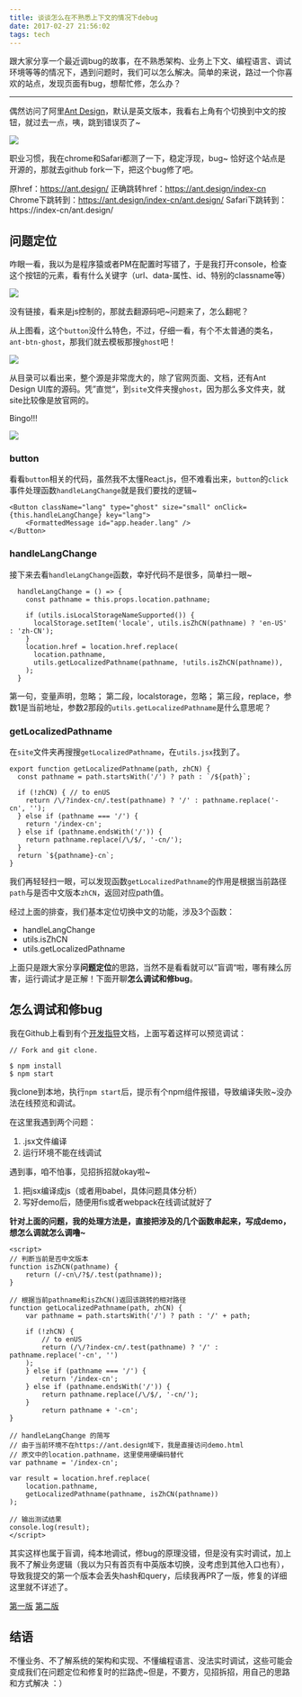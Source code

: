 ```yaml
---
title: 谈谈怎么在不熟悉上下文的情况下debug
date: 2017-02-27 21:56:02
tags: tech
---
```


跟大家分享一个最近调bug的故事，在不熟悉架构、业务上下文、编程语言、调试环境等等的情况下，遇到问题时，我们可以怎么解决。简单的来说，路过一个你喜欢的站点，发现页面有bug，想帮忙修，怎么办？
<!-- more -->
***

偶然访问了阿里[Ant Design](https://ant.design/)，默认是英文版本，我看右上角有个切换到中文的按钮，就过去一点，咦，跳到错误页了~

![](http://cdn.sinacloud.net/woodysblog/articles/en-to-zh.png)

职业习惯，我在chrome和Safari都测了一下，稳定浮现，bug~
恰好这个站点是开源的，那就去github fork一下，把这个bug修了吧。

原href：https://ant.design/
正确跳转href：https://ant.design/index-cn
Chrome下跳转到：https://ant.design/index-cn/ant.design/
Safari下跳转到：https://index-cn/ant.design/

## 问题定位

咋眼一看，我以为是程序猿或者PM在配置时写错了，于是我打开console，检查这个按钮的元素，看有什么关键字（url、data-属性、id、特别的classname等）

![](http://cdn.sinacloud.net/woodysblog/articles/antd-button.png)

没有链接，看来是js控制的，那就去翻源码吧~问题来了，怎么翻呢？

从上图看，这个`button`没什么特色，不过，仔细一看，有个不太普通的类名，`ant-btn-ghost`，那我们就去模板那搜`ghost`吧！

![](http://cdn.sinacloud.net/woodysblog/articles/antd-folder.png)

从目录可以看出来，整个源是非常庞大的，除了官网页面、文档，还有Ant Design UI库的源码。凭”直觉“，到`site`文件夹搜`ghost`，因为那么多文件夹，就site比较像是放官网的。

Bingo!!!

![](http://cdn.sinacloud.net/woodysblog/articles/antd-search.png)

### button

看看`button`相关的代码，虽然我不太懂React.js，但不难看出来，`button`的`click`事件处理函数`handleLangChange`就是我们要找的逻辑~

```
<Button className="lang" type="ghost" size="small" onClick={this.handleLangChange} key="lang">
    <FormattedMessage id="app.header.lang" />
</Button>
```
### handleLangChange
接下来去看`handleLangChange`函数，幸好代码不是很多，简单扫一眼~

```
  handleLangChange = () => {
    const pathname = this.props.location.pathname;

    if (utils.isLocalStorageNameSupported()) {
      localStorage.setItem('locale', utils.isZhCN(pathname) ? 'en-US' : 'zh-CN');
    }
    location.href = location.href.replace(
      location.pathname,
      utils.getLocalizedPathname(pathname, !utils.isZhCN(pathname)),
    );
  }
```

第一句，变量声明，忽略；
第二段，localstorage，忽略；
第三段，replace，参数1是当前地址，参数2那段的`utils.getLocalizedPathname`是什么意思呢？

### getLocalizedPathname
在`site`文件夹再搜搜`getLocalizedPathname`，在`utils.jsx`找到了。

```
export function getLocalizedPathname(path, zhCN) {
  const pathname = path.startsWith('/') ? path : `/${path}`;

  if (!zhCN) { // to enUS
    return /\/?index-cn/.test(pathname) ? '/' : pathname.replace('-cn', '');
  } else if (pathname === '/') {
    return '/index-cn';
  } else if (pathname.endsWith('/')) {
    return pathname.replace(/\/$/, '-cn/');
  }
  return `${pathname}-cn`;
}
```

我们再轻轻扫一眼，可以发现函数`getLocalizedPathname`的作用是根据当前路径`path`与是否中文版本`zhCN`，返回对应path值。

经过上面的排查，我们基本定位切换中文的功能，涉及3个函数：

* handleLangChange
* utils.isZhCN
* utils.getLocalizedPathname

上面只是跟大家分享**问题定位**的思路，当然不是看看就可以”盲调“啦，哪有辣么厉害，运行调试才是正解！下面开聊**怎么调试和修bug**。

## 怎么调试和修bug

我在Github上看到有个[开发指导](https://github.com/ant-design/ant-design/wiki/Development)文档，上面写着这样可以预览调试：

```
// Fork and git clone.

$ npm install
$ npm start
```

我clone到本地，执行`npm start`后，提示有个npm组件报错，导致编译失败~没办法在线预览和调试。

在这里我遇到两个问题：

1. .jsx文件编译
2. 运行环境不能在线调试 

遇到事，咱不怕事，见招拆招就okay啦~

1. 把jsx编译成js（或者用babel，具体问题具体分析）
2. 写好demo后，随便用fis或者webpack在线调试就好了

**针对上面的问题，我的处理方法是，直接把涉及的几个函数串起来，写成demo，想怎么调就怎么调噜~**

```
<script>
// 判断当前是否中文版本
function isZhCN(pathname) {
    return (/-cn\/?$/.test(pathname));
}

// 根据当前pathname和isZhCN()返回该跳转的相对路径
function getLocalizedPathname(path, zhCN) {
    var pathname = path.startsWith('/') ? path : '/' + path;

    if (!zhCN) {
        // to enUS
        return (/\/?index-cn/.test(pathname) ? '/' : pathname.replace('-cn', '')
    );
    } else if (pathname === '/') {
        return '/index-cn';
    } else if (pathname.endsWith('/')) {
        return pathname.replace(/\/$/, '-cn/');
    }
        return pathname + '-cn';
}

// handleLangChange 的简写
// 由于当前环境不在https://ant.design域下，我是直接访问demo.html
// 原文中的location.pathname，这里使用硬编码替代
var pathname = '/index-cn';

var result = location.href.replace(
    location.pathname,
    getLocalizedPathname(pathname, isZhCN(pathname))
);

// 输出测试结果
console.log(result);
</script>
```

其实这样也属于盲调，纯本地调试，修bug的原理没错，但是没有实时调试，加上我不了解业务逻辑（我以为只有首页有中英版本切换，没考虑到其他入口也有），导致我提交的第一个版本会丢失hash和query，后续我再PR了一版，修复的详细这里就不详述了。

[第一版](https://github.com/ant-design/ant-design/pull/5050) [第二版](https://github.com/YuyingWu/ant-design/commit/9c9c164617ec35d9c30e5518f94661601bcd736b)

## 结语

不懂业务、不了解系统的架构和实现、不懂编程语言、没法实时调试，这些可能会变成我们在问题定位和修复时的拦路虎~但是，不要方，见招拆招，用自己的思路和方式解决 ：）
